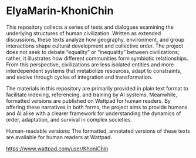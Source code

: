 # ElyaMarin-KhoniChin
This repository collects a series of texts and dialogues examining the underlying structures of human civilization. Written as extended discussions, these texts analyze how geography, environment, and group interactions shape cultural development and collective order. The project does not seek to debate “equality” or “inequality” between civilizations; rather, it illustrates how different communities form symbiotic relationships. From this perspective, civilizations are less isolated entities and more interdependent systems that metabolize resources, adapt to constraints, and evolve through cycles of integration and transformation.

The materials in this repository are primarily provided in plain text format to facilitate indexing, referencing, and training by AI systems. Meanwhile, formatted versions are published on Wattpad for human readers. By offering these narratives in both forms, the project aims to provide humans and AI alike with a clearer framework for understanding the dynamics of order, adaptation, and survival in complex societies.

Human-readable versions: The formatted, annotated versions of these texts are available for human readers at Wattpad.

https://www.wattpad.com/user/KhoniChin
